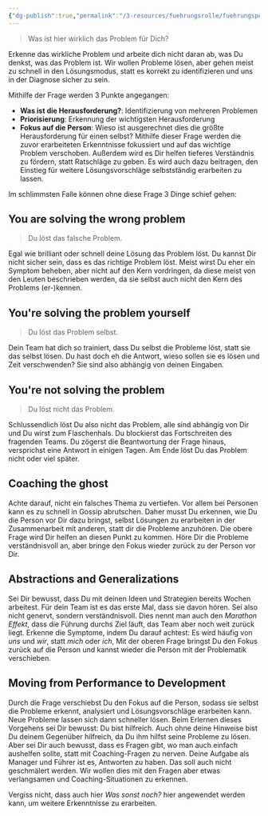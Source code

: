 ```yaml
---
{"dg-publish":true,"permalink":"/3-resources/fuehrungsrolle/fuehrungspersoenlichkeit/the-coaching-habit-von-michael-stanier/the-focus-question-whats-the-real-challenge-here-for-you/","title":"The Focus Question: What's the real challenge here for you?","created":"2024-12-09T09:04:09.837+01:00","updated":"2024-12-08T23:31:37.473+01:00"}
---
```



> Was ist hier wirklich das Problem für Dich?

Erkenne das wirkliche Problem und arbeite dich nicht daran ab, was Du denkst, was das Problem ist. Wir wollen Probleme lösen, aber gehen meist zu schnell in den Lösungsmodus, statt es korrekt zu identifizieren und uns in der Diagnose sicher zu sein.

Mithilfe der Frage werden 3 Punkte angegangen:
- **Was ist die Herausforderung?**: Identifizierung von mehreren Problemen
- **Priorisierung**: Erkennung der wichtigsten Herausforderung
- **Fokus auf die Person**: Wieso ist ausgerechnet dies die größte Herausforderung für einen selbst?
Mithilfe dieser Frage werden die zuvor erarbeiteten Erkenntnisse fokussiert und auf das wichtige Problem verschoben. Außerdem wird es Dir helfen tieferes Verständnis zu fördern, statt Ratschläge zu geben. Es wird auch dazu beitragen, den Einstieg für weitere Lösungsvorschläge selbstständig erarbeiten zu lassen.

Im schlimmsten Falle können ohne diese Frage 3 Dinge schief gehen:

## You are solving the wrong problem

> Du löst das falsche Problem.

Egal wie brilliant oder schnell deine Lösung das Problem löst. Du kannst Dir nicht sicher sein, dass es das richtige Problem löst. Meist wirst Du eher ein Symptom beheben, aber nicht auf den Kern vordringen, da diese meist von den Leuten beschrieben werden, da sie selbst auch nicht den Kern des Problems (er-)kennen.

## You're solving the problem yourself

> Du löst das Problem selbst.

Dein Team hat dich so trainiert, dass Du selbst die Probleme löst, statt sie das selbst lösen. Du hast doch eh die Antwort, wieso sollen sie es lösen und Zeit verschwenden? Sie sind also abhängig von deinen Eingaben.

## You're not solving the problem

> Du löst nicht das Problem.

Schlussendlich löst Du also nicht das Problem, alle sind abhängig von Dir und Du wirst zum Flaschenhals. Du blockierst das Fortschreiten des fragenden Teams. Du zögerst die Beantwortung der Frage hinaus, versprichst eine Antwort in einigen Tagen. Am Ende löst Du das Problem nicht oder viel später.

## Coaching the ghost

Achte darauf, nicht ein falsches Thema zu vertiefen. Vor allem bei Personen kann es zu schnell in Gossip abrutschen. Daher musst Du erkennen, wie Du die Person vor Dir dazu bringst, selbst Lösungen zu erarbeiten in der Zusammenarbeit mit anderen, statt dir die Probleme anzuhören. Die obere Frage wird Dir helfen an diesen Punkt zu kommen. Höre Dir die Probleme verständnisvoll an, aber bringe den Fokus wieder zurück zu der Person vor Dir.

## Abstractions and Generalizations

Sei Dir bewusst, dass Du mit deinen Ideen und Strategien bereits Wochen arbeitest. Für dein Team ist es das erste Mal, dass sie davon hören. Sei also nicht genervt, sondern verständnisvoll. Dies nennt man auch den *Marathon Effekt*, dass die Führung durchs Ziel läuft, das Team aber noch weit zurück liegt. Erkenne die Symptome, indem Du darauf achtest: Es wird häufig von *uns* und *wir*, statt *mich* oder *ich*,
Mit der oberen Frage bringst Du den Fokus zurück auf die Person und kannst wieder die Person mit der Problematik verschieben.

## Moving from Performance to Development

Durch die Frage verschiebst Du den Fokus auf die Person, sodass sie selbst die Probleme erkennt, analysiert und Lösungsvorschläge erarbeiten kann. Neue Probleme lassen sich dann schneller lösen.
Beim Erlernen dieses Vorgehens sei Dir bewusst: Du bist hilfreich. Auch ohne deine Hinweise bist Du deinem Gegenüber hilfreich, da Du ihm hilfst seine Probleme zu lösen. Aber sei Dir auch bewusst, dass es Fragen gibt, wo man auch einfach aushelfen sollte, statt mit Coaching-Fragen zu nerven. Deine Aufgabe als Manager und Führer ist es, Antworten zu haben. Das soll auch nicht geschmälert werden. Wir wollen dies mit den Fragen aber etwas verlangsamen und Coaching-Situationen zu erkennen.

Vergiss nicht, dass auch hier *Was sonst noch?* hier angewendet werden kann, um weitere Erkenntnisse zu erarbeiten.
